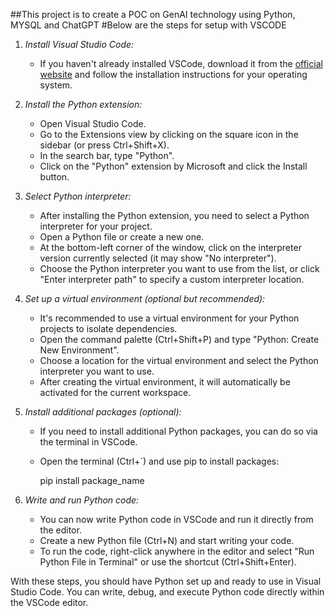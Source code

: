 ##This project is to create a POC on GenAI technology using Python, MYSQL and ChatGPT
#Below are the steps for setup with VSCODE
1. *Install Visual Studio Code:*
   - If you haven't already installed VSCode, download it from the [official website](https://code.visualstudio.com/) and follow the installation instructions for your operating system.

2. *Install the Python extension:*
   - Open Visual Studio Code.
   - Go to the Extensions view by clicking on the square icon in the sidebar (or press Ctrl+Shift+X).
   - In the search bar, type "Python".
   - Click on the "Python" extension by Microsoft and click the Install button.

3. *Select Python interpreter:*
   - After installing the Python extension, you need to select a Python interpreter for your project.
   - Open a Python file or create a new one.
   - At the bottom-left corner of the window, click on the interpreter version currently selected (it may show "No interpreter").
   - Choose the Python interpreter you want to use from the list, or click "Enter interpreter path" to specify a custom interpreter location.

4. *Set up a virtual environment (optional but recommended):*
   - It's recommended to use a virtual environment for your Python projects to isolate dependencies.
   - Open the command palette (Ctrl+Shift+P) and type "Python: Create New Environment".
   - Choose a location for the virtual environment and select the Python interpreter you want to use.
   - After creating the virtual environment, it will automatically be activated for the current workspace.

5. *Install additional packages (optional):*
   - If you need to install additional Python packages, you can do so via the terminal in VSCode.
   - Open the terminal (Ctrl+`) and use pip to install packages:
     
     pip install package_name
     

6. *Write and run Python code:*
   - You can now write Python code in VSCode and run it directly from the editor.
   - Create a new Python file (Ctrl+N) and start writing your code.
   - To run the code, right-click anywhere in the editor and select "Run Python File in Terminal" or use the shortcut (Ctrl+Shift+Enter).

With these steps, you should have Python set up and ready to use in Visual Studio Code. You can write, debug, and execute Python code directly within the VSCode editor.
